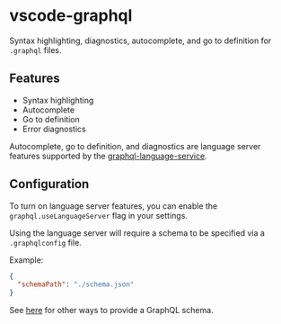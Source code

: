 # vscode-graphql
Syntax highlighting, diagnostics, autocomplete, and go to definition for `.graphql` files.

## Features
- Syntax highlighting
- Autocomplete
- Go to definition
- Error diagnostics

Autocomplete, go to definition, and diagnostics are language server features supported by the [graphql-language-service](https://github.com/graphql/graphql-language-service/).

## Configuration
To turn on language server features, you can enable the `graphql.useLanguageServer` flag in your settings.

Using the language server will require a schema to be specified via a `.graphqlconfig` file.

Example:
```json
{
  "schemaPath": "./schema.json"
}
```

See [here](https://github.com/graphcool/graphql-config#usage) for other ways to provide a GraphQL schema.
